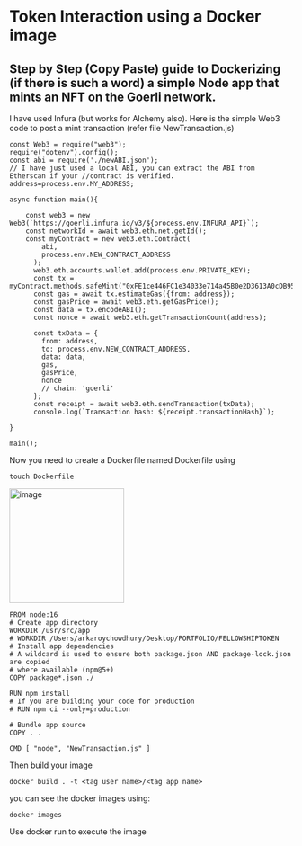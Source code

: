 # Token Interaction using a Docker image
## Step by Step (Copy Paste) guide to Dockerizing (if there is such a word) a simple Node app that mints an NFT on the Goerli network. 
I have used Infura (but works for Alchemy also). Here is the simple Web3 code to post a mint transaction (refer file NewTransaction.js)
```shell
const Web3 = require("web3");
require("dotenv").config();
const abi = require('./newABI.json'); 
// I have just used a local ABI, you can extract the ABI from Etherscan if your //contract is verified. 
address=process.env.MY_ADDRESS;

async function main(){

    const web3 = new Web3(`https://goerli.infura.io/v3/${process.env.INFURA_API}`);
    const networkId = await web3.eth.net.getId();
    const myContract = new web3.eth.Contract(
        abi,
        process.env.NEW_CONTRACT_ADDRESS
      );
      web3.eth.accounts.wallet.add(process.env.PRIVATE_KEY);
      const tx = myContract.methods.safeMint("0xFE1ce446FC1e34033e714a45B0e2D3613A0cDB95",`${process.env.SETURI}`);
      const gas = await tx.estimateGas({from: address});
      const gasPrice = await web3.eth.getGasPrice();
      const data = tx.encodeABI();
      const nonce = await web3.eth.getTransactionCount(address);

      const txData = {
        from: address,
        to: process.env.NEW_CONTRACT_ADDRESS,
        data: data,
        gas,
        gasPrice,
        nonce
        // chain: 'goerli'
      };
      const receipt = await web3.eth.sendTransaction(txData);
      console.log(`Transaction hash: ${receipt.transactionHash}`);

}

main();

```

Now you need to create a Dockerfile named Dockerfile using
```shell
touch Dockerfile
```
<img width="204" alt="image" src="https://user-images.githubusercontent.com/115624087/209686698-6018b38a-751a-4a8b-9485-518c97b9870c.png">

```shell
FROM node:16
# Create app directory
WORKDIR /usr/src/app
# WORKDIR /Users/arkaroychowdhury/Desktop/PORTFOLIO/FELLOWSHIPTOKEN
# Install app dependencies
# A wildcard is used to ensure both package.json AND package-lock.json are copied
# where available (npm@5+)
COPY package*.json ./

RUN npm install
# If you are building your code for production
# RUN npm ci --only=production

# Bundle app source
COPY . .

CMD [ "node", "NewTransaction.js" ]

```
Then build your image
```shell
docker build . -t <tag user name>/<tag app name>
```
you can see the docker images using:
```shell
docker images
```
Use docker run to execute the image 
